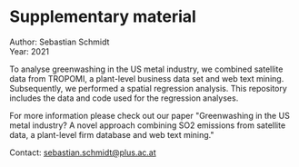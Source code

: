 # Supplementary material

Author: Sebastian Schmidt <br>
Year: 2021

To analyse greenwashing in the US metal industry, we combined satellite data from TROPOMI, a plant-level business data set and web text mining. Subsequently, we performed a spatial regression analysis. This repository includes the data and code used for the regression analyses.

For more information please check out our paper "Greenwashing in the US metal industry? A novel approach combining SO2 emissions from satellite data, a plant-level firm database and web text mining."

Contact: sebastian.schmidt@plus.ac.at
